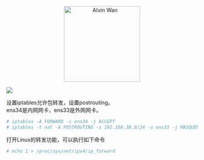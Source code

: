 <p align='center'> <a href='https://github.com/alvinwancn' target="_blank"> <img src='https://github.com/AlvinWanCN/life-record/raw/master/images/etlucency.png' alt='Alvin Wan' width=200></a></p>




<img src='http://img.blog.csdn.net/20170301165648805?watermark/2/text/aHR0cDovL2Jsb2cuY3Nkbi5uZXQvZGhyb21l/font/5a6L5L2T/fontsize/400/fill/I0JBQkFCMA==/dissolve/70/gravity/Center'>

设置iptables允许包转发，设置postrouting。</br>
ens34是内网网卡，ens33是外网网卡。
```bash
# iptables -A FORWARD -i ens34 -j ACCEPT
# iptables -t nat -A POSTROUTING -s 192.168.38.0/24 -o ens33 -j MASQUERADE
```

打开Linux的转发功能，可以执行如下命令


```bash
# echo 1 > /proc/sys/net/ipv4/ip_forward
```



